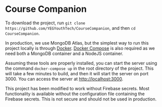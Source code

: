 # Course Companion

To download the project, run `git clone https://github.com/YEGYouthTech/CourseCompanion`, and then `cd CourseCompanion`.

In production, we use MongoDB Atlas, but the simplest way to run this project locally is through [Docker](https://docs.docker.com/install/). [Docker Compose](https://docs.docker.com/compose/install/) is also required as we need both a MongoDB container and a NodeJS container.

Assuming these tools are properly installed, you can start the server using the command `docker-compose up` in the root directory of the project. This will take a few minutes to build, and then it will start the server on port 3000. You can access the server at [http://localhost:3000](http://localhost:3000).

This project has been modified to work without Firebase secrets. Most functionality is available without the configuration file containing the Firebase secrets. This is not secure and should not be used in production.

